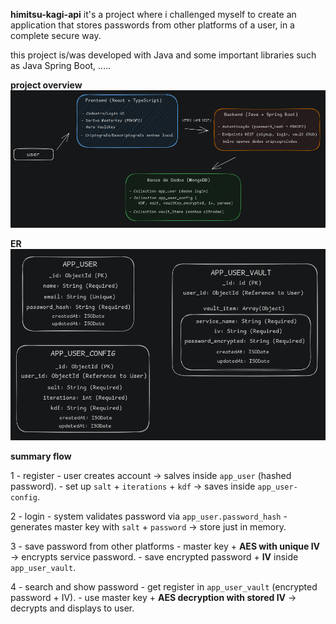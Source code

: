 **himitsu-kagi-api** 
it's a project where i challenged myself to create an application that stores passwords from other platforms of a user, in a complete secure way.

this project is/was developed with Java and some important libraries such as Java Spring Boot, .....

**project overview**
![alt text](image-1.png)

**ER**
![alt text](image.png)

**summary flow**

1 - register
	- user creates account -> salves inside `app_user` (hashed password).
	- set up `salt` + `iterations` + `kdf` -> saves inside `app_user-config`.
	
2 - login
	- system validates password via `app_user.password_hash`
	- generates master key with `salt` + `password` -> store just in memory.
	
3 - save password from other platforms
	- master key + **AES with unique IV** -> encrypts service password.
	- save encrypted password + **IV** inside `app_user_vault`.
	
4 - search and show password
	- get register in `app_user_vault` (encrypted password + IV).
	- use master key + **AES decryption with stored IV** -> decrypts and displays to user.

